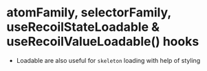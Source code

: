 # atomFamily, selectorFamily, useRecoilStateLoadable & useRecoilValueLoadable() hooks

- Loadable are also useful for `skeleton` loading with help of styling